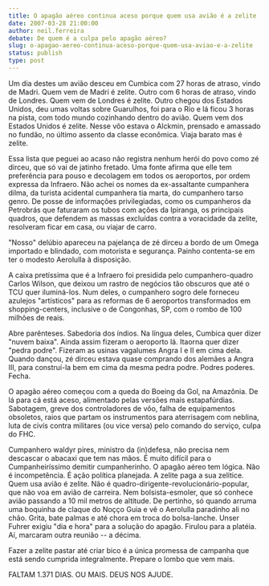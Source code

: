```yaml
---
title: O apagão aéreo continua aceso porque quem usa avião é a zelite
date: 2007-03-28 21:00:00
author: neil.ferreira
debate: De quem é a culpa pelo apagão aéreo?
slug: o-apagao-aereo-continua-aceso-porque-quem-usa-aviao-e-a-zelite
status: publish 
type: post
---
```


Um dia destes um avião desceu em Cumbica com 27 horas de atraso, vindo de Madri. Quem vem de Madri é zelite. Outro com 6 horas de atraso, vindo de Londres. Quem vem de Londres é zelite. Outro chegou dos Estados Unidos, deu umas voltas sobre Guarulhos, foi para o Rio e lá ficou 3 horas na pista, com todo mundo cozinhando dentro do avião. Quem vem dos Estados Unidos é zelite. Nesse vôo estava o Alckmin, prensado e amassado no fundão, no último assento da classe econômica. Viaja barato mas é zelite.   

  

Essa lista que peguei ao acaso não registra nenhum herói do povo como zé dirceu, que só vai de jatinho fretado. Uma fonte afirma que elle tem preferência para pouso e decolagem em todos os aeroportos, por ordem expressa da Infraero. Não achei os nomes da ex-assaltante cumpanhera dilma, da turista acidental cumpanhera tia marta, do cumpanhero tarso genro. De posse de informações privilegiadas, como os cumpanheros da Petrobrás que faturaram os tubos com ações da Ipiranga, os principais quadros, que defendem as massas excluídas contra a voracidade da zelite, resolveram ficar em casa, ou viajar de carro.   

  

"Nosso" delúbio apareceu na pajelança de zé dirceu a bordo de um Omega importado e blindado, com motorista e segurança. Painho contenta-se em ter o modesto Aerolulla à disposição.  

A caixa pretíssima que é a Infraero foi presidida pelo cumpanhero-quadro Carlos Wilson, que deixou um rastro de negócios tão obscuros que até o TCU quer iluminá-los. Num deles, o cumpanhero sogro dele forneceu azulejos "artísticos" para as reformas de 6 aeroportos transformados em shopping-centers, inclusive o de Congonhas, SP, com o rombo de 100 milhões de reais.  

  

Abre parênteses. Sabedoria dos índios. Na língua deles, Cumbica quer dizer "nuvem baixa". Ainda assim fizeram o aeroporto lá. Itaorna quer dizer "pedra podre". Fizeram as usinas vagalumes Angra I e II em cima dela. Quando dançou, zé dirceu estava quase comprando dos alemães a Angra III, para construí-la bem em cima da mesma pedra podre. Podres poderes. Fecha.  

  

O apagão aéreo começou com a queda do Boeing da Gol, na Amazônia. De lá para cá está aceso, alimentado pelas versões mais estapafúrdias. Sabotagem, greve dos controladores de vôo, falha de equipamentos obsoletos, raios que partam os instrumentos para aterrisagem com neblina, luta de civís contra militares (ou vice versa) pelo comando do serviço, culpa do FHC.   

  

Cumpanhero waldyr pires, ministro da (in)defesa, não precisa nem descascar o abacaxi que tem nas mãos. É muito difícil para o Cumpanheiríssimo demitir cumpanherinho. O apagão aéreo tem lógica. Não é incompetência. É ação política planejada. A zelite paga a sua zelitice. Quem usa avião é zelite. Não é quadro-dirigente-revolucionário-popular, que não voa em avião de carreira. Nem bolsista-esmoler, que só conhece avião passando a 10 mil metros de altitude. De pertinho, só quando arruma uma boquinha de claque do Noçço Guia e vê o Aerolulla paradinho ali no chão. Grita, bate palmas e até chora em troca do bolsa-lanche. Unser Fuhrer exigiu "dia e hora" para a solução do apagão. Firulou para a platéia. Aí, marcaram outra reunião -- a décima.   

Fazer a zelite pastar até criar bico é a única promessa de campanha que está sendo cumprida integralmente. Prepare o lombo que vem mais.  

  

FALTAM 1.371 DIAS. OU MAIS. DEUS NOS AJUDE.
